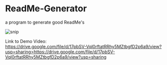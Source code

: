 # ReadMe-Generator
a program to generate good ReadMe's



![snip](https://user-images.githubusercontent.com/69323366/115129846-5c34f600-9faf-11eb-9a7d-2f4679b9ddb0.JPG)


Link to Demo Video:
<br>
https://drive.google.com/file/d/17pbSV-Vql0rftatRRhy5MZtbgfD2p6a9/view?usp=sharing>https://drive.google.com/file/d/17pbSV-Vql0rftatRRhy5MZtbgfD2p6a9/view?usp=sharing
